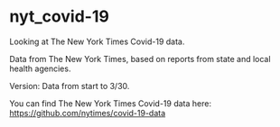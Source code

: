 # nyt_covid-19
Looking at The New York Times Covid-19 data.

Data from The New York Times, based on reports from state and local health agencies. 

Version: Data from start to 3/30.

You can find The New York Times Covid-19 data here: https://github.com/nytimes/covid-19-data


